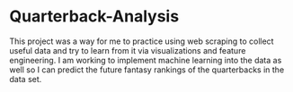 # Quarterback-Analysis

This project was a way for me to practice using web scraping to collect useful data and try to learn from it via visualizations and feature engineering. I am working to implement machine learning into the data as well so I can predict the future fantasy rankings of the quarterbacks in the data set.
